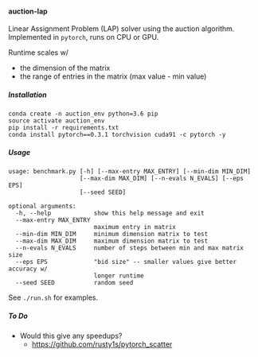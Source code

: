 #### auction-lap

Linear Assignment Problem (LAP) solver using the auction algorithm.  Implemented in `pytorch`, runs on CPU or GPU.

Runtime scales w/
 - the dimension of the matrix
 - the range of entries in the matrix (max value - min value)

##### Installation

```
conda create -n auction_env python=3.6 pip
source activate auction_env
pip install -r requirements.txt
conda install pytorch==0.3.1 torchvision cuda91 -c pytorch -y
```

##### Usage

```
usage: benchmark.py [-h] [--max-entry MAX_ENTRY] [--min-dim MIN_DIM]
                    [--max-dim MAX_DIM] [--n-evals N_EVALS] [--eps EPS]
                    [--seed SEED]

optional arguments:
  -h, --help            show this help message and exit
  --max-entry MAX_ENTRY
                        maximum entry in matrix
  --min-dim MIN_DIM     minimum dimension matrix to test
  --max-dim MAX_DIM     maximum dimension matrix to test
  --n-evals N_EVALS     number of steps between min and max matrix size
  --eps EPS             "bid size" -- smaller values give better accuracy w/
                        longer runtime
  --seed SEED           random seed
```

See `./run.sh` for examples.

##### To Do

 - Would this give any speedups?
    - https://github.com/rusty1s/pytorch_scatter